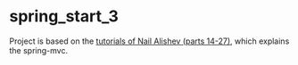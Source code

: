 # spring_start_3
Project is based on the [tutorials of Nail Alishev (parts 14-27)](https://www.youtube.com/watch?v=1vyf-_5OkW8&list=PLAma_mKffTOR5o0WNHnY0mTjKxnCgSXrZ&index=14), which explains the spring-mvc.
